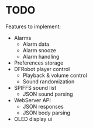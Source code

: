 # TODO

Features to implement:

- Alarms
  - Alarm data
  - Alarm snooze
  - Alarm handling
- Preferences storage
- DFRobot player control
  - Playback & volume control
  - Sound randomization
- SPIFFS sound list
  - JSON sound parsing
- WebServer API
  - JSON responses
  - JSON body parsing
- OLED display ui